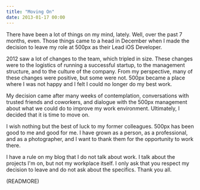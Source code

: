```yaml
---
title: "Moving On"
date: 2013-01-17 00:00
---
```


There have been a lot of things on my mind, lately. Well, over the past 7 months, even. Those things came to a head in December when I made the decision to leave my role at 500px as their Lead iOS Developer.

2012 saw a lot of changes to the team, which tripled in size. These changes were to the logistics of running a successful startup, to the management structure, and to the culture of the company. From my perspective, many of these changes were positive, but some were not. 500px became a place where I was not happy and I felt I could no longer do my best work.

My decision came after many weeks of contemplation, conversations with trusted friends and coworkers, and dialogue with the 500px management about what we could do to improve my work environment. Ultimately, I decided that it is time to move on.

I wish nothing but the best of luck to my former colleagues. 500px has been good to me and good for me. I have grown as a person, as a professional, and as a photographer, and I want to thank them for the opportunity to work there.

I have a rule on my blog that I do not talk about work. I talk about the projects I'm on, but not my workplace itself. I only ask that you respect my decision to leave and do not ask about the specifics. Thank you all.

(READMORE)

